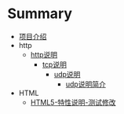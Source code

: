 # Summary

* [项目介绍](README.md)
* http
    * [http说明](doc/http/http解析.md)
        * [tcp说明](doc/http/tcp/tcp说明.md)
            * [udp说明](doc/http/tcp/udp/udp说明.md)
                * [udp说明简介](doc/http/tcp/udp/udp-introduce/introduce.md)
* HTML
    * [HTML5-特性说明-测试修改](doc/html/HTML5-特性说明.md)


